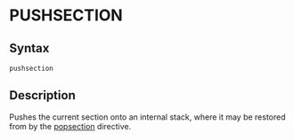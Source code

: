 # PUSHSECTION

## Syntax
```assembly
pushsection
```

## Description
Pushes the current section onto an internal stack, where it may be restored from by the [popsection](popsection.md) directive.
